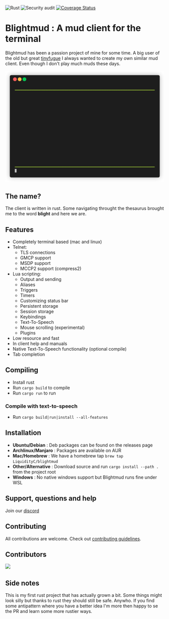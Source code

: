 ![Rust](https://github.com/LiquidityC/Blightmud/workflows/Rust/badge.svg)
![Security audit](https://github.com/LiquidityC/blightmud/workflows/Security%20audit/badge.svg)
[![Coverage Status](https://coveralls.io/repos/github/LiquidityC/Blightmud/badge.svg?branch=dev)](https://coveralls.io/github/LiquidityC/Blightmud?branch=dev)
# Blightmud  : A mud client for the terminal

Blightmud has been a passion project of mine for some time. A big user of the
old but great [tinyfugue](http://tinyfugue.sourceforge.net/) I always wanted to
create my own similar mud client. Even though I don't play much muds these
days.

![screenshot](resources/images/demo.gif)

## The name?
The client is written in rust. Some navigating throught the thesaurus brought me to the word **blight** and here we are.

## Features
- Completely terminal based (mac and linux)
- Telnet:
    - TLS connections
    - GMCP support
    - MSDP support
    - MCCP2 support (compress2)
- Lua scripting:
    - Output and sending
    - Aliases
    - Triggers
    - Timers
    - Customizing status bar
    - Persistent storage
    - Session storage
    - Keybindings
    - Text-To-Speech
    - Mouse scrolling (experimental)
    - Plugins
- Low resource and fast
- In client help and manuals
- Native Text-To-Speech functionality (optional compile)
- Tab completion

## Compiling
- Install rust
- Run `cargo build` to compile
- Run `cargo run` to run

### Compile with text-to-speech
- Run `cargo build|run|install --all-features`

## Installation
- **Ubuntu/Debian**      : Deb packages can be found on the releases page
- **Archlinux/Manjaro**  : Packages are available on AUR
- **Mac/Homebrew**       : We have a homebrew tap `brew tap LiquidityC/blightmud`
- **Other/Alternative**  : Download source and run `cargo install --path .` from the project root
- **Windows**            : No native windows support but Blightmud runs fine under WSL

## Support, questions and help
Join our [discord](https://discord.gg/qnxgUC5)

## Contributing
All contributions are welcome. Check out [contributing guidelines](CONTRIBUTING.md).

## Contributors
<a href="https://github.com/LiquidityC/blightmud/graphs/contributors">
  <img src="https://contributors-img.web.app/image?repo=LiquidityC/blightmud" />
</a>

## Side notes
This is my first rust project that has actually grown a bit. Some things might look silly but thanks to rust they should still be safe. Anywho. If you find some antipattern where you have a better idea I'm more then happy to se the PR and learn some more rustier ways.
